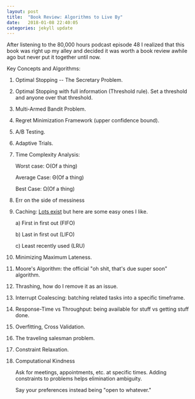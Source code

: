 ```yaml
---
layout: post
title:  "Book Review: Algorithms to Live By"
date:   2018-01-08 22:40:05
categories: jekyll update
---
```



After listening to the 80,000 hours podcast episode 48 I realized that this book was right up my alley and decided it was worth a book review awhile ago but never put it together until now.

Key Concepts and Algorithms:

  1) Optimal Stopping -- The Secretary Problem.

  2) Optimal Stopping with full information (Threshold rule). Set a threshold and anyone over that threshold.

  3) Multi-Armed Bandit Problem.

  4) Regret Minimization Framework (upper confidence bound).

  5) A/B Testing.

  6) Adaptive Trials.

  7) Time Complexity Analysis:

      Worst case: O(Of a thing)

      Average Case: Θ(Of a thing)

      Best Case: Ω(Of a thing)

  8) Err on the side of messiness

  9) Caching: [Lots exist](https://en.wikipedia.org/wiki/Cache_replacement_policies) but here are some easy ones I like.

      a) First in first out (FIFO)

      b) Last in first out (LIFO)

      c) Least recently used (LRU)

  10) Minimizing Maximum Lateness.

  11) Moore's Algorithm: the official "oh shit, that's due super soon" algorithm.

  12) Thrashing, how do I remove it as an issue.

  13) Interrupt Coalescing: batching related tasks into a specific timeframe.

  14) Response-Time vs Throughput: being available for stuff vs getting stuff done.

  15) Overfitting, Cross Validation.

  16) The traveling salesman problem.

  17) Constraint Relaxation.

  18) Computational Kindness

      Ask for meetings, appointments, etc. at specific times. Adding
       constraints to problems helps elimination ambiguity.

      Say your preferences instead being "open to whatever."
